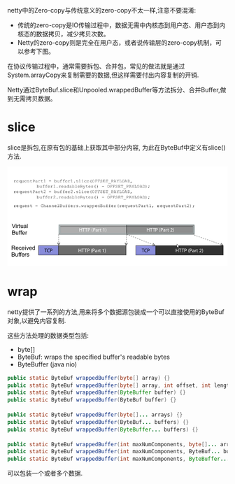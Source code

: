 netty中的Zero-copy与传统意义的zero-copy不太一样,注意不要混淆:

- 传统的zero-copy是IO传输过程中，数据无需中内核态到用户态、用户态到内核态的数据拷贝，减少拷贝次数。
- Netty的zero-copy则是完全在用户态，或者说传输层的zero-copy机制，可以参考下图。


在协议传输过程中，通常需要拆包、合并包，常见的做法就是通过System.arrayCopy来复制需要的数据,但这样需要付出内容复制的开销.

Netty通过ByteBuf.slice和Unpooled.wrappedBuffer等方法拆分、合并Buffer,做到无需拷贝数据。

# slice

slice是拆包,在原有包的基础上获取其中部分内容, 为此在ByteBuf中定义有slice()方法.

![slice-buffer.png](./image/slice-buffer.png)

# wrap

netty提供了一系列的方法,用来将多个数据源包装成一个可以直接使用的ByteBuf对象,以避免内容复制.

这些方法处理的数据类型包括:

- byte[]
- ByteBuf: wraps the specified buffer's readable bytes
- ByteBuffer (java nio)

```java
public static ByteBuf wrappedBuffer(byte[] array) {}
public static ByteBuf wrappedBuffer(byte[] array, int offset, int length) {}
public static ByteBuf wrappedBuffer(ByteBuffer buffer) {}
public static ByteBuf wrappedBuffer(ByteBuf buffer) {}

public static ByteBuf wrappedBuffer(byte[]... arrays) {}
public static ByteBuf wrappedBuffer(ByteBuf... buffers) {}
public static ByteBuf wrappedBuffer(ByteBuffer... buffers) {}

public static ByteBuf wrappedBuffer(int maxNumComponents, byte[]... arrays) {}
public static ByteBuf wrappedBuffer(int maxNumComponents, ByteBuf... buffers) {}
public static ByteBuf wrappedBuffer(int maxNumComponents, ByteBuffer... buffers) {}
```
可以包装一个或者多个数据.